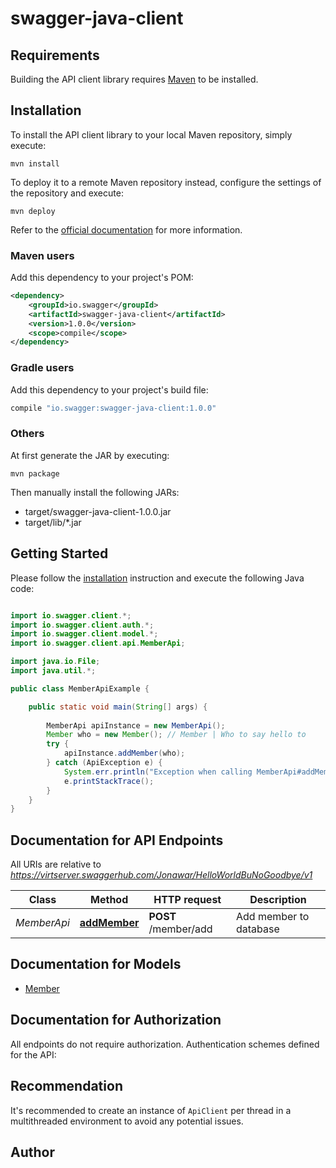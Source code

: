 # swagger-java-client

## Requirements

Building the API client library requires [Maven](https://maven.apache.org/) to be installed.

## Installation

To install the API client library to your local Maven repository, simply execute:

```shell
mvn install
```

To deploy it to a remote Maven repository instead, configure the settings of the repository and execute:

```shell
mvn deploy
```

Refer to the [official documentation](https://maven.apache.org/plugins/maven-deploy-plugin/usage.html) for more information.

### Maven users

Add this dependency to your project's POM:

```xml
<dependency>
    <groupId>io.swagger</groupId>
    <artifactId>swagger-java-client</artifactId>
    <version>1.0.0</version>
    <scope>compile</scope>
</dependency>
```

### Gradle users

Add this dependency to your project's build file:

```groovy
compile "io.swagger:swagger-java-client:1.0.0"
```

### Others

At first generate the JAR by executing:

    mvn package

Then manually install the following JARs:

* target/swagger-java-client-1.0.0.jar
* target/lib/*.jar

## Getting Started

Please follow the [installation](#installation) instruction and execute the following Java code:

```java

import io.swagger.client.*;
import io.swagger.client.auth.*;
import io.swagger.client.model.*;
import io.swagger.client.api.MemberApi;

import java.io.File;
import java.util.*;

public class MemberApiExample {

    public static void main(String[] args) {
        
        MemberApi apiInstance = new MemberApi();
        Member who = new Member(); // Member | Who to say hello to
        try {
            apiInstance.addMember(who);
        } catch (ApiException e) {
            System.err.println("Exception when calling MemberApi#addMember");
            e.printStackTrace();
        }
    }
}

```

## Documentation for API Endpoints

All URIs are relative to *https://virtserver.swaggerhub.com/Jonawar/HelloWorldBuNoGoodbye/v1*

Class | Method | HTTP request | Description
------------ | ------------- | ------------- | -------------
*MemberApi* | [**addMember**](docs/MemberApi.md#addMember) | **POST** /member/add | Add member to database


## Documentation for Models

 - [Member](docs/Member.md)


## Documentation for Authorization

All endpoints do not require authorization.
Authentication schemes defined for the API:

## Recommendation

It's recommended to create an instance of `ApiClient` per thread in a multithreaded environment to avoid any potential issues.

## Author



